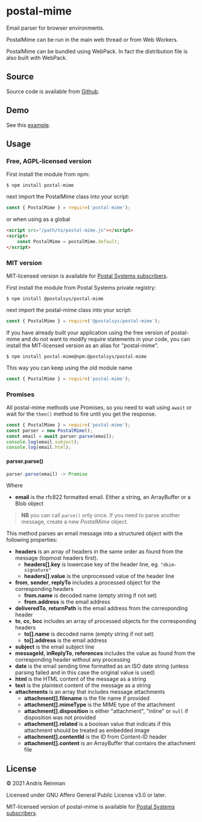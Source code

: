 # postal-mime

Email parser for browser environments.

PostalMime can be run in the main web thread or from Web Workers.

PostalMime can be bundled using WebPack. In fact the distribution file is also built with WebPack.

## Source

Source code is available from [Github](https://github.com/postalsys/postal-mime).

## Demo

See this [example](https://kreata.ee/postal-mime/example/).

## Usage

### Free, AGPL-licensed version

First install the module from npm:

```
$ npm install postal-mime
```

next import the PostalMime class into your script:

```js
const { PostalMime } = require('postal-mime');
```

or when using as a global

```html
<script src="/path/to/postal-mime.js"></script>
<script>
    const PostalMime = postalMime.default;
</script>
```

### MIT version

MIT-licensed version is available for [Postal Systems subscribers](https://postalsys.com/).

First install the module from Postal Systems private registry:

```
$ npm install @postalsys/postal-mime
```

next import the postal-mime class into your script:

```js
const { PostalMime } = require('@postalsys/postal-mime');
```

If you have already built your application using the free version of postal-mime and do not want to modify require statements in your code, you can install the MIT-licensed version as an alias for "postal-mime".

```
$ npm install postal-mime@npm:@postalsys/postal-mime
```

This way you can keep using the old module name

```js
const { PostalMime } = require('postal-mime');
```

### Promises

All postal-mime methods use Promises, so you need to wait using `await` or wait for the `then()` method to fire until you get the response.

```js
const { PostalMime } = require('postal-mime');
const parser = new PostalMime();
const email = await parser.parse(email);
console.log(email.subject);
console.log(email.html);
```

#### parser.parse()

```js
parser.parse(email) -> Promise
```

Where

-   **email** is the rfc822 formatted email. Either a string, an ArrayBuffer or a Blob object

> **NB** you can call `parse()` only once. If you need to parse another message, create a new _PostalMime_ object.

This method parses an email message into a structured object with the following properties:

-   **headers** is an array of headers in the same order as found from the message (topmost headers first).
    -   **headers[].key** is lowercase key of the header line, eg. `"dkim-signature"`
    -   **headers[].value** is the unprocessed value of the header line
-   **from**, **sender**, **replyTo** includes a processed object for the corresponding headers
    -   **from.name** is decoded name (empty string if not set)
    -   **from.address** is the email address
-   **deliveredTo**, **returnPath** is the email address from the corresponding header
-   **to**, **cc**, **bcc** includes an array of processed objects for the corresponding headers
    -   **to[].name** is decoded name (empty string if not set)
    -   **to[].address** is the email address
-   **subject** is the email subject line
-   **messageId**, **inReplyTo**, **references** includes the value as found from the corresponding header without any processing
-   **date** is the email sending time formatted as an ISO date string (unless parsing failed and in this case the original value is used)
-   **html** is the HTML content of the message as a string
-   **text** is the plaintext content of the message as a string
-   **attachments** is an array that includes message attachments
    -   **attachment[].filename** is the file name if provided
    -   **attachment[].mimeType** is the MIME type of the attachment
    -   **attachment[].disposition** is either "attachment", "inline" or `null` if disposition was not provided
    -   **attachment[].related** is a boolean value that indicats if this attachment should be treated as embedded image
    -   **attachment[].contentId** is the ID from Content-ID header
    -   **attachment[].content** is an ArrayBuffer that contains the attachment file

## License

&copy; 2021 Andris Reinman

Licensed under GNU Affero General Public License v3.0 or later.

MIT-licensed version of postal-mime is available for [Postal Systems subscribers](https://postalsys.com/).

